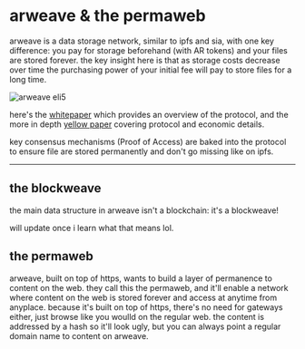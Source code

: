 # arweave & the permaweb

arweave is a data storage network, similar to ipfs and sia, with one key difference: you pay for storage beforehand (with AR tokens) and your files are stored forever. the key insight here is that as storage costs decrease over time the purchasing power of your initial fee will pay to store files for a long time.

![arweave eli5](https://cdn.discordapp.com/attachments/807375862072475688/823215542650404914/Screen_Shot_2021-03-21_at_11.24.09_AM.png)

here's the [whitepaper](https://www.arweave.org/whitepaper.pdf) which provides an overview of the protocol, and the more in depth [yellow paper](https://www.arweave.org/yellow-paper.pdf) covering protocol and economic details.

key consensus mechanisms (Proof of Access) are baked into the protocol to ensure file are stored permanently and don't go missing like on ipfs.

---

## the blockweave
the main data structure in arweave isn't a blockchain: it's a blockweave!

will update once i learn what that means lol.

## the permaweb
arweave, built on top of https, wants to build a layer of permanence to content on the web. they call this the permaweb, and it'll enable a network where content on the web is stored forever and access at anytime from anyplace. because it's built on top of https, there's no need for gateways either, just browse like you woulld on the regular web. the content is addressed by a hash so it'll look ugly, but you can always point a regular domain name to content on arweave.
